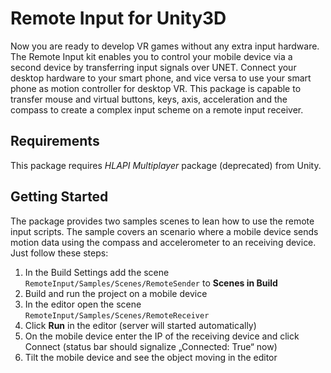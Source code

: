 # Remote Input for Unity3D

Now you are ready to develop VR games without any extra input hardware. The Remote Input kit enables you to control your mobile device via a second device by transferring input signals over UNET. Connect your desktop hardware to your smart phone, and vice versa to use your smart phone as motion controller for desktop VR.
This package is capable to transfer mouse and virtual buttons, keys, axis, acceleration and the compass to create a complex input scheme on a remote input receiver.

## Requirements

This package requires *HLAPI Multiplayer* package (deprecated) from Unity.

## Getting Started

The package provides two samples scenes to lean how to use the remote input scripts. The sample covers an scenario where a mobile device sends motion data using the compass and accelerometer to an receiving device. Just follow these steps:

1. In the Build Settings add the scene `RemoteInput/Samples/Scenes/RemoteSender` to **Scenes in Build**
2. Build and run the project on a mobile device
3. In the editor open the scene `RemoteInput/Samples/Scenes/RemoteReceiver`
4. Click **Run** in the editor (server will started automatically)
5. On the mobile device enter the IP of the receiving device and click Connect (status bar should signalize „Connected: True“ now)
6. Tilt the mobile device and see the object moving in the editor
